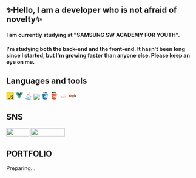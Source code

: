 ## ✨Hello, I am a developer who is not afraid of novelty✨

#### I am currently studying at "SAMSUNG SW ACADEMY FOR YOUTH".

#### I'm studying both the back-end and the front-end. It hasn't been long since I started, but I'm growing faster than anyone else. Please keep an eye on me.


## Languages and tools

<code><img height="20" src="https://raw.githubusercontent.com/github/explore/80688e429a7d4ef2fca1e82350fe8e3517d3494d/topics/javascript/javascript.png"></code>
<code><img height="20" src="https://raw.githubusercontent.com/github/explore/80688e429a7d4ef2fca1e82350fe8e3517d3494d/topics/vue/vue.png"></code>
<code><img height="20" src="https://raw.githubusercontent.com/devicons/devicon/master/icons/java/java-original.svg"></code>
<code><img height="20" src="https://www.vectorlogo.zone/logos/springio/springio-icon.svg"></code>
<code><img height="20" src="https://raw.githubusercontent.com/devicons/devicon/master/icons/css3/css3-original-wordmark.svg"></code>
<code><img height="20" src="https://raw.githubusercontent.com/devicons/devicon/master/icons/html5/html5-original-wordmark.svg"></code>
<code><img height="20" src="https://raw.githubusercontent.com/github/explore/80688e429a7d4ef2fca1e82350fe8e3517d3494d/topics/mysql/mysql.png"></code>
<code><img height="20" src="https://raw.githubusercontent.com/github/explore/80688e429a7d4ef2fca1e82350fe8e3517d3494d/topics/git/git.png"></code>

## SNS
<a href="https://blog.naver.com/nkj0901" target="_blank"><img src="https://img.shields.io/badge/Blog-03C75A?style=flat-square&logo=Naver&logoColor=white" width = 60px height = 22px/></a>
<a href="https://www.instagram.com/nkj0901" target="_blank"><img src="https://img.shields.io/badge/Instagram-E4405F?style=flat-square&logo=Instagram&logoColor=white"  width = 90px height = 22px/></a>

## PORTFOLIO
Preparing...
